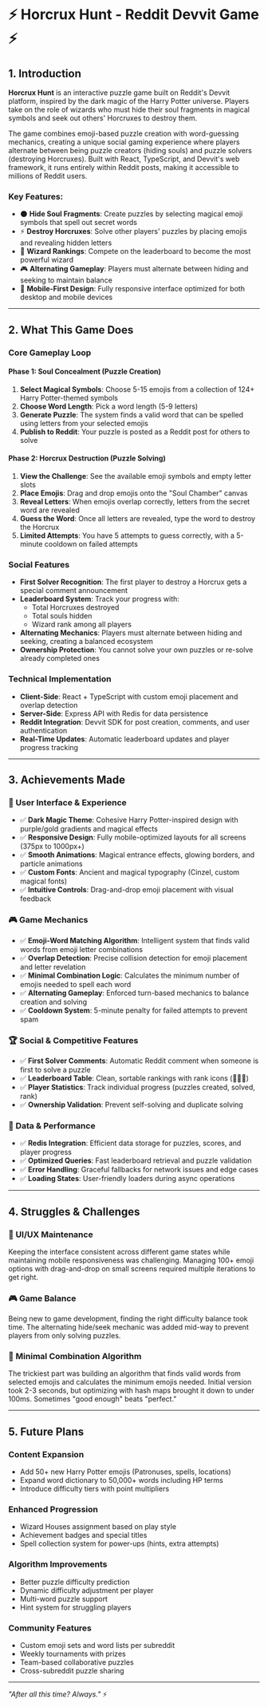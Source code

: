 # ⚡ Horcrux Hunt - Reddit Devvit Game ⚡

## 1. Introduction

**Horcrux Hunt** is an interactive puzzle game built on Reddit's Devvit platform, inspired by the dark magic of the Harry Potter universe. Players take on the role of wizards who must hide their soul fragments in magical symbols and seek out others' Horcruxes to destroy them.

The game combines emoji-based puzzle creation with word-guessing mechanics, creating a unique social gaming experience where players alternate between being puzzle creators (hiding souls) and puzzle solvers (destroying Horcruxes). Built with React, TypeScript, and Devvit's web framework, it runs entirely within Reddit posts, making it accessible to millions of Reddit users.

### Key Features:

- 🌑 **Hide Soul Fragments**: Create puzzles by selecting magical emoji symbols that spell out secret words
- ⚡ **Destroy Horcruxes**: Solve other players' puzzles by placing emojis and revealing hidden letters
- 👑 **Wizard Rankings**: Compete on the leaderboard to become the most powerful wizard
- 🎮 **Alternating Gameplay**: Players must alternate between hiding and seeking to maintain balance
- 📱 **Mobile-First Design**: Fully responsive interface optimized for both desktop and mobile devices

---

## 2. What This Game Does

### Core Gameplay Loop

#### Phase 1: Soul Concealment (Puzzle Creation)

1. **Select Magical Symbols**: Choose 5-15 emojis from a collection of 124+ Harry Potter-themed symbols
2. **Choose Word Length**: Pick a word length (5-9 letters)
3. **Generate Puzzle**: The system finds a valid word that can be spelled using letters from your selected emojis
4. **Publish to Reddit**: Your puzzle is posted as a Reddit post for others to solve

#### Phase 2: Horcrux Destruction (Puzzle Solving)

1. **View the Challenge**: See the available emoji symbols and empty letter slots
2. **Place Emojis**: Drag and drop emojis onto the "Soul Chamber" canvas
3. **Reveal Letters**: When emojis overlap correctly, letters from the secret word are revealed
4. **Guess the Word**: Once all letters are revealed, type the word to destroy the Horcrux
5. **Limited Attempts**: You have 5 attempts to guess correctly, with a 5-minute cooldown on failed attempts

### Social Features

- **First Solver Recognition**: The first player to destroy a Horcrux gets a special comment announcement
- **Leaderboard System**: Track your progress with:
  - Total Horcruxes destroyed
  - Total souls hidden
  - Wizard rank among all players
- **Alternating Mechanics**: Players must alternate between hiding and seeking, creating a balanced ecosystem
- **Ownership Protection**: You cannot solve your own puzzles or re-solve already completed ones

### Technical Implementation

- **Client-Side**: React + TypeScript with custom emoji placement and overlap detection
- **Server-Side**: Express API with Redis for data persistence
- **Reddit Integration**: Devvit SDK for post creation, comments, and user authentication
- **Real-Time Updates**: Automatic leaderboard updates and player progress tracking

---

## 3. Achievements Made

### 🎨 User Interface & Experience

- ✅ **Dark Magic Theme**: Cohesive Harry Potter-inspired design with purple/gold gradients and magical effects
- ✅ **Responsive Design**: Fully mobile-optimized layouts for all screens (375px to 1000px+)
- ✅ **Smooth Animations**: Magical entrance effects, glowing borders, and particle animations
- ✅ **Custom Fonts**: Ancient and magical typography (Cinzel, custom magical fonts)
- ✅ **Intuitive Controls**: Drag-and-drop emoji placement with visual feedback

### 🎮 Game Mechanics

- ✅ **Emoji-Word Matching Algorithm**: Intelligent system that finds valid words from emoji letter combinations
- ✅ **Overlap Detection**: Precise collision detection for emoji placement and letter revelation
- ✅ **Minimal Combination Logic**: Calculates the minimum number of emojis needed to spell each word
- ✅ **Alternating Gameplay**: Enforced turn-based mechanics to balance creation and solving
- ✅ **Cooldown System**: 5-minute penalty for failed attempts to prevent spam

### 🏆 Social & Competitive Features

- ✅ **First Solver Comments**: Automatic Reddit comment when someone is first to solve a puzzle
- ✅ **Leaderboard Table**: Clean, sortable rankings with rank icons (🥇🥈🥉)
- ✅ **Player Statistics**: Track individual progress (puzzles created, solved, rank)
- ✅ **Ownership Validation**: Prevent self-solving and duplicate solving

### 💾 Data & Performance

- ✅ **Redis Integration**: Efficient data storage for puzzles, scores, and player progress
- ✅ **Optimized Queries**: Fast leaderboard retrieval and puzzle validation
- ✅ **Error Handling**: Graceful fallbacks for network issues and edge cases
- ✅ **Loading States**: User-friendly loaders during async operations

---

## 4. Struggles & Challenges

### 🎨 UI/UX Maintenance

Keeping the interface consistent across different game states while maintaining mobile responsiveness was challenging. Managing 100+ emoji options with drag-and-drop on small screens required multiple iterations to get right.

### 🎮 Game Balance

Being new to game development, finding the right difficulty balance took time. The alternating hide/seek mechanic was added mid-way to prevent players from only solving puzzles.

### 🧮 Minimal Combination Algorithm

The trickiest part was building an algorithm that finds valid words from selected emojis and calculates the minimum emojis needed. Initial version took 2-3 seconds, but optimizing with hash maps brought it down to under 100ms. Sometimes "good enough" beats "perfect."


---

## 5. Future Plans

### Content Expansion

- Add 50+ new Harry Potter emojis (Patronuses, spells, locations)
- Expand word dictionary to 50,000+ words including HP terms
- Introduce difficulty tiers with point multipliers

### Enhanced Progression

- Wizard Houses assignment based on play style
- Achievement badges and special titles
- Spell collection system for power-ups (hints, extra attempts)

### Algorithm Improvements

- Better puzzle difficulty prediction
- Dynamic difficulty adjustment per player
- Multi-word puzzle support
- Hint system for struggling players

### Community Features

- Custom emoji sets and word lists per subreddit
- Weekly tournaments with prizes
- Team-based collaborative puzzles
- Cross-subreddit puzzle sharing


---

_"After all this time? Always."_ ⚡
